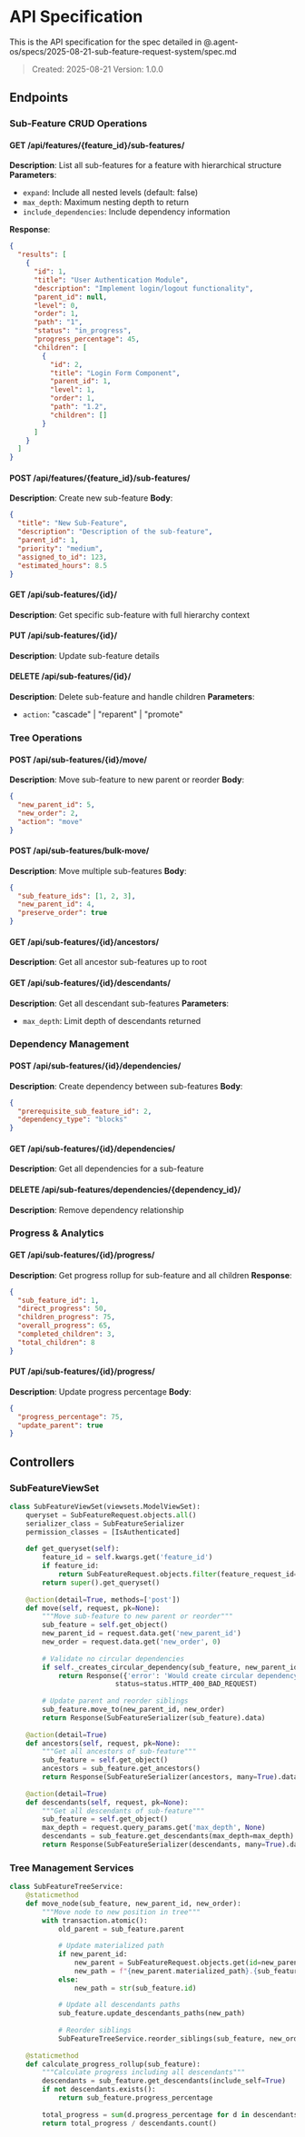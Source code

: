 # API Specification

This is the API specification for the spec detailed in @.agent-os/specs/2025-08-21-sub-feature-request-system/spec.md

> Created: 2025-08-21
> Version: 1.0.0

## Endpoints

### Sub-Feature CRUD Operations

#### GET /api/features/{feature_id}/sub-features/
**Description**: List all sub-features for a feature with hierarchical structure
**Parameters**:
- `expand`: Include all nested levels (default: false)
- `max_depth`: Maximum nesting depth to return
- `include_dependencies`: Include dependency information

**Response**:
```json
{
  "results": [
    {
      "id": 1,
      "title": "User Authentication Module",
      "description": "Implement login/logout functionality",
      "parent_id": null,
      "level": 0,
      "order": 1,
      "path": "1",
      "status": "in_progress",
      "progress_percentage": 45,
      "children": [
        {
          "id": 2,
          "title": "Login Form Component",
          "parent_id": 1,
          "level": 1,
          "order": 1,
          "path": "1.2",
          "children": []
        }
      ]
    }
  ]
}
```

#### POST /api/features/{feature_id}/sub-features/
**Description**: Create new sub-feature
**Body**:
```json
{
  "title": "New Sub-Feature",
  "description": "Description of the sub-feature",
  "parent_id": 1,
  "priority": "medium",
  "assigned_to_id": 123,
  "estimated_hours": 8.5
}
```

#### GET /api/sub-features/{id}/
**Description**: Get specific sub-feature with full hierarchy context

#### PUT /api/sub-features/{id}/
**Description**: Update sub-feature details

#### DELETE /api/sub-features/{id}/
**Description**: Delete sub-feature and handle children
**Parameters**:
- `action`: "cascade" | "reparent" | "promote"

### Tree Operations

#### POST /api/sub-features/{id}/move/
**Description**: Move sub-feature to new parent or reorder
**Body**:
```json
{
  "new_parent_id": 5,
  "new_order": 2,
  "action": "move"
}
```

#### POST /api/sub-features/bulk-move/
**Description**: Move multiple sub-features
**Body**:
```json
{
  "sub_feature_ids": [1, 2, 3],
  "new_parent_id": 4,
  "preserve_order": true
}
```

#### GET /api/sub-features/{id}/ancestors/
**Description**: Get all ancestor sub-features up to root

#### GET /api/sub-features/{id}/descendants/
**Description**: Get all descendant sub-features
**Parameters**:
- `max_depth`: Limit depth of descendants returned

### Dependency Management

#### POST /api/sub-features/{id}/dependencies/
**Description**: Create dependency between sub-features
**Body**:
```json
{
  "prerequisite_sub_feature_id": 2,
  "dependency_type": "blocks"
}
```

#### GET /api/sub-features/{id}/dependencies/
**Description**: Get all dependencies for a sub-feature

#### DELETE /api/sub-features/dependencies/{dependency_id}/
**Description**: Remove dependency relationship

### Progress & Analytics

#### GET /api/sub-features/{id}/progress/
**Description**: Get progress rollup for sub-feature and all children
**Response**:
```json
{
  "sub_feature_id": 1,
  "direct_progress": 50,
  "children_progress": 75,
  "overall_progress": 65,
  "completed_children": 3,
  "total_children": 8
}
```

#### PUT /api/sub-features/{id}/progress/
**Description**: Update progress percentage
**Body**:
```json
{
  "progress_percentage": 75,
  "update_parent": true
}
```

## Controllers

### SubFeatureViewSet
```python
class SubFeatureViewSet(viewsets.ModelViewSet):
    queryset = SubFeatureRequest.objects.all()
    serializer_class = SubFeatureSerializer
    permission_classes = [IsAuthenticated]
    
    def get_queryset(self):
        feature_id = self.kwargs.get('feature_id')
        if feature_id:
            return SubFeatureRequest.objects.filter(feature_request_id=feature_id)
        return super().get_queryset()
    
    @action(detail=True, methods=['post'])
    def move(self, request, pk=None):
        """Move sub-feature to new parent or reorder"""
        sub_feature = self.get_object()
        new_parent_id = request.data.get('new_parent_id')
        new_order = request.data.get('new_order', 0)
        
        # Validate no circular dependencies
        if self._creates_circular_dependency(sub_feature, new_parent_id):
            return Response({'error': 'Would create circular dependency'}, 
                          status=status.HTTP_400_BAD_REQUEST)
        
        # Update parent and reorder siblings
        sub_feature.move_to(new_parent_id, new_order)
        return Response(SubFeatureSerializer(sub_feature).data)
    
    @action(detail=True)
    def ancestors(self, request, pk=None):
        """Get all ancestors of sub-feature"""
        sub_feature = self.get_object()
        ancestors = sub_feature.get_ancestors()
        return Response(SubFeatureSerializer(ancestors, many=True).data)
    
    @action(detail=True)
    def descendants(self, request, pk=None):
        """Get all descendants of sub-feature"""
        sub_feature = self.get_object()
        max_depth = request.query_params.get('max_depth', None)
        descendants = sub_feature.get_descendants(max_depth=max_depth)
        return Response(SubFeatureSerializer(descendants, many=True).data)
```

### Tree Management Services
```python
class SubFeatureTreeService:
    @staticmethod
    def move_node(sub_feature, new_parent_id, new_order):
        """Move node to new position in tree"""
        with transaction.atomic():
            old_parent = sub_feature.parent
            
            # Update materialized path
            if new_parent_id:
                new_parent = SubFeatureRequest.objects.get(id=new_parent_id)
                new_path = f"{new_parent.materialized_path}.{sub_feature.id}"
            else:
                new_path = str(sub_feature.id)
            
            # Update all descendants paths
            sub_feature.update_descendants_paths(new_path)
            
            # Reorder siblings
            SubFeatureTreeService.reorder_siblings(sub_feature, new_order)
    
    @staticmethod
    def calculate_progress_rollup(sub_feature):
        """Calculate progress including all descendants"""
        descendants = sub_feature.get_descendants(include_self=True)
        if not descendants.exists():
            return sub_feature.progress_percentage
            
        total_progress = sum(d.progress_percentage for d in descendants)
        return total_progress / descendants.count()
```
